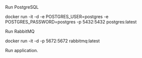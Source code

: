 Run PostgreSQL

docker run -it -d -e POSTGRES_USER=postgres -e POSTGRES_PASSWORD=postgres -p 5432:5432 postgres:latest

Run RabbitMQ

docker run -it -d -p 5672:5672 rabbitmq:latest

Run application.
